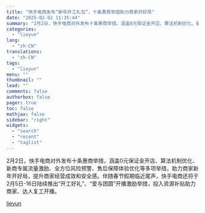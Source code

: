 ```yaml
---
title: "快手电商发布“新年开工礼包”，十条惠商举措助力商家开好局"
date: "2025-02-02 11:35:44"
summary: "2月2日，快手电商对外发布十条惠商举措，涵盖0元保证金开店、算法机制优化、新商专属流量激励、全方位风..."
categories:
  - "lieyun"
lang:
  - "zh-CN"
translations:
  - "zh-CN"
tags:
  - "lieyun"
menu: ""
thumbnail: ""
lead: ""
comments: false
authorbox: false
pager: true
toc: false
mathjax: false
sidebar: "right"
widgets:
  - "search"
  - "recent"
  - "taglist"
---
```


2月2日，快手电商对外发布十条惠商举措，涵盖0元保证金开店、算法机制优化、新商专属流量激励、全方位风险预警、售后保障体验优化等多项举措，助力商家新年开好局，提升商家经营成效和安全感。伴随春节假期临近尾声，快手电商还将于2月5日-16日陆续推出“开工好礼”、“爱与团圆”开播激励举措，投入资源补贴助力商家、达人复工开播。

[lieyun](https://www.lieyunpro.com/news/117178)
